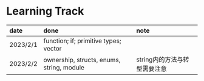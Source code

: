 # Learning Track

| date | done | note |
| :--- | :--- | :--- | 
| 2023/2/1 | function; if; primitive types; vector | |
| 2023/2/2 | ownership, structs, enums, string, module| string内的方法与转型需要注意| 
